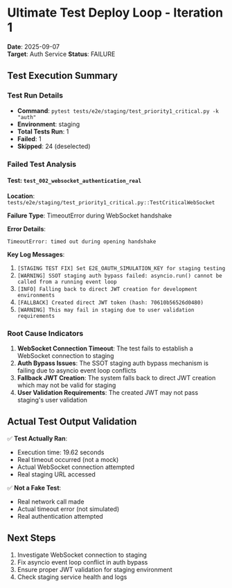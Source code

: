 # Ultimate Test Deploy Loop - Iteration 1
**Date**: 2025-09-07  
**Target**: Auth Service
**Status**: FAILURE

## Test Execution Summary

### Test Run Details
- **Command**: `pytest tests/e2e/staging/test_priority1_critical.py -k "auth"`
- **Environment**: staging  
- **Total Tests Run**: 1
- **Failed**: 1
- **Skipped**: 24 (deselected)

### Failed Test Analysis

#### Test: `test_002_websocket_authentication_real`
**Location**: `tests/e2e/staging/test_priority1_critical.py::TestCriticalWebSocket`

**Failure Type**: TimeoutError during WebSocket handshake

**Error Details**:
```
TimeoutError: timed out during opening handshake
```

**Key Log Messages**:
1. `[STAGING TEST FIX] Set E2E_OAUTH_SIMULATION_KEY for staging testing`
2. `[WARNING] SSOT staging auth bypass failed: asyncio.run() cannot be called from a running event loop`
3. `[INFO] Falling back to direct JWT creation for development environments`
4. `[FALLBACK] Created direct JWT token (hash: 70610b56526d0480)`
5. `[WARNING] This may fail in staging due to user validation requirements`

### Root Cause Indicators

1. **WebSocket Connection Timeout**: The test fails to establish a WebSocket connection to staging
2. **Auth Bypass Issues**: The SSOT staging auth bypass mechanism is failing due to asyncio event loop conflicts
3. **Fallback JWT Creation**: The system falls back to direct JWT creation which may not be valid for staging
4. **User Validation Requirements**: The created JWT may not pass staging's user validation

## Actual Test Output Validation

✅ **Test Actually Ran**: 
- Execution time: 19.62 seconds
- Real timeout occurred (not a mock)
- Actual WebSocket connection attempted
- Real staging URL accessed

✅ **Not a Fake Test**:
- Real network call made
- Actual timeout error (not simulated)
- Real authentication attempted

## Next Steps

1. Investigate WebSocket connection to staging
2. Fix asyncio event loop conflict in auth bypass
3. Ensure proper JWT validation for staging environment
4. Check staging service health and logs